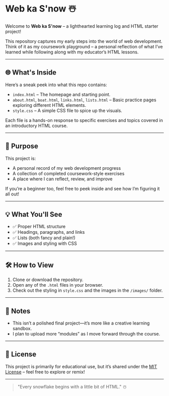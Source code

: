 # Web ka S'now ☃️

Welcome to **Web ka S'now** – a lighthearted learning log and HTML starter project!

This repository captures my early steps into the world of web development. Think of it as my coursework playground – a personal reflection of what I’ve learned while following along with my educator’s HTML lessons.

---

## 🌐 What's Inside

Here’s a sneak peek into what this repo contains:

- `index.html` – The homepage and starting point.
- `about.html`, `boat.html`, `links.html`, `lists.html` – Basic practice pages exploring different HTML elements.
- `style.css` – A simple CSS file to spice up the visuals.

Each file is a hands-on response to specific exercises and topics covered in an introductory HTML course.

---

## 🎯 Purpose

This project is:
- A personal record of my web development progress
- A collection of completed coursework-style exercises
- A place where I can reflect, review, and improve

If you’re a beginner too, feel free to peek inside and see how I’m figuring it all out!

---

## 💡 What You'll See

- ✅ Proper HTML structure
- ✅ Headings, paragraphs, and links
- ✅ Lists (both fancy and plain!)
- ✅ Images and styling with CSS

---

## 🛠️ How to View

1. Clone or download the repository.
2. Open any of the `.html` files in your browser.
3. Check out the styling in `style.css` and the images in the `/images/` folder.

---

## 📌 Notes

- This isn’t a polished final project—it’s more like a creative learning sandbox.
- I plan to upload more “modules” as I move forward through the course.

---

## 📖 License

This project is primarily for educational use, but it’s shared under the [MIT License](LICENSE) – feel free to explore or remix!

---

> "Every snowflake begins with a little bit of HTML." ☃️
